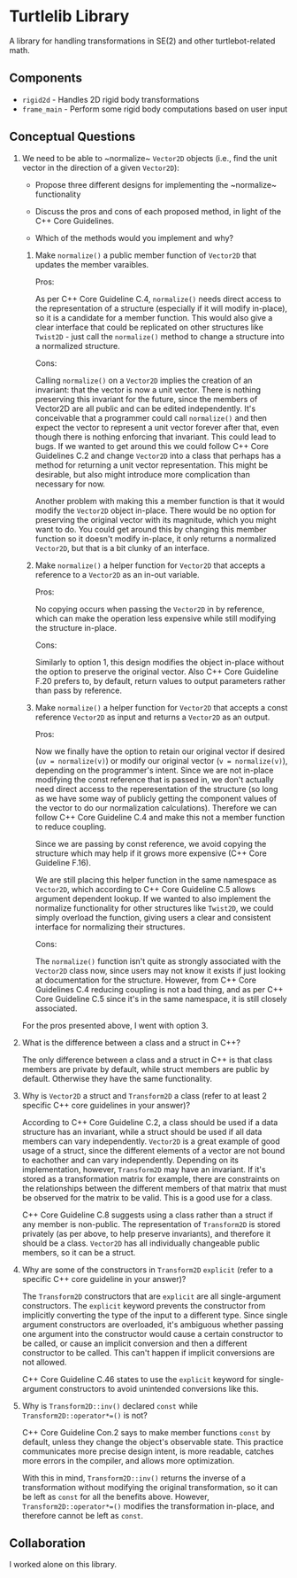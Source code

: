 # Turtlelib Library
A library for handling transformations in SE(2) and other turtlebot-related math.

## Components
- `rigid2d` - Handles 2D rigid body transformations
- `frame_main` - Perform some rigid body computations based on user input

## Conceptual Questions
1. We need to be able to ~normalize~ `Vector2D` objects (i.e., find the unit vector in the direction of a given `Vector2D`):
    - Propose three different designs for implementing the ~normalize~ functionality

    - Discuss the pros and cons of each proposed method, in light of the C++ Core Guidelines.

    - Which of the methods would you implement and why?

    1. Make `normalize()` a public member function of `Vector2D` that updates the member varaibles.
        
        Pros:
        
        As per C++ Core Guideline C.4, `normalize()` needs direct access to the representation of a structure (especially if it will modify in-place), so it is a candidate for a member function. This would also give a clear interface that could be replicated on other structures like `Twist2D` - just call the `normalize()` method to change a structure into a normalized structure.

        Cons:
        
        Calling `normalize()` on a `Vector2D` implies the creation of an invariant: that the vector is now a unit vector. There is nothing preserving this invariant for the future, since the members of Vector2D are all public and can be edited independently. It's conceivable that a programmer could call `normalize()` and then expect the vector to represent a unit vector forever after that, even though there is nothing enforcing that invariant. This could lead to bugs. If we wanted to get around this we could follow C++ Core Guidelines C.2 and change `Vector2D` into a class that perhaps has a method for returning a unit vector representation. This might be desirable, but also might introduce more complication than necessary for now.

        Another problem with making this a member function is that it would modify the `Vector2D` object in-place. There would be no option for preserving the original vector with its magnitude, which you might want to do. You could get around this by changing this member function so it doesn't modify in-place, it only returns a normalized `Vector2D`, but that is a bit clunky of an interface.

    2. Make `normalize()` a helper function for `Vector2D` that accepts a reference to a `Vector2D` as an in-out variable.
        
        Pros:

        No copying occurs when passing the `Vector2D` in by reference, which can make the operation less expensive while still modifying the structure in-place.

        Cons:

        Similarly to option 1, this design modifies the object in-place without the option to preserve the original vector. Also C++ Core Guideline F.20 prefers to, by default, return values to output parameters rather than pass by reference.

    3. Make `normalize()` a helper function for `Vector2D` that accepts a const reference `Vector2D` as input and returns a `Vector2D` as an output.

        Pros:

        Now we finally have the option to retain our original vector if desired (`uv = normalize(v)`) or modify our original vector (`v = normalize(v)`), depending on the programmer's intent. Since we are not in-place modifying the const reference that is passed in, we don't actually need direct access to the reperesentation of the structure (so long as we have some way of publicly getting the component values of the vector to do our normalization calculations). Therefore we can follow C++ Core Guideline C.4 and make this not a member function to reduce coupling.

        Since we are passing by const reference, we avoid copying the structure which may help if it grows more expensive (C++ Core Guideline F.16).
        
        We are still placing this helper function in the same namespace as `Vector2D`, which according to C++ Core Guideline C.5 allows argument dependent lookup. If we wanted to also implement the normalize functionality for other structures like `Twist2D`, we could simply overload the function, giving users a clear and consistent interface for normalizing their structures.

        Cons:

        The `normalize()` function isn't quite as strongly associated with the `Vector2D` class now, since users may not know it exists if just looking at documentation for the structure. However, from C++ Core Guidelines C.4 reducing coupling is not a bad thing, and as per C++ Core Guideline C.5 since it's in the same namespace, it is still closely associated.


    For the pros presented above, I went with option 3.


2. What is the difference between a class and a struct in C++?

    The only difference between a class and a struct in C++ is that class members are private by default, while struct members are public by default. Otherwise they have the same functionality.

3. Why is `Vector2D` a struct and `Transform2D` a class (refer to at least 2 specific C++ core guidelines in your answer)?

    According to C++ Core Guideline C.2, a class should be used if a data structure has an invariant, while a struct should be used if all data members can vary independently. `Vector2D` is a great example of good usage of a struct, since the different elements of a vector are not bound to eachother and can vary independently. Depending on its implementation, however, `Transform2D` may have an invariant. If it's stored as a transformation matrix for example, there are constraints on the relationships between the different members of that matrix that must be observed for the matrix to be valid. This is a good use for a class.

    C++ Core Guideline C.8 suggests using a class rather than a struct if any member is non-public. The representation of `Transform2D` is stored privately (as per above, to help preserve invariants), and therefore it should be a class. `Vector2D` has all individually changeable public members, so it can be a struct.

4. Why are some of the constructors in `Transform2D` `explicit` (refer to a specific C++ core guideline in your answer)?

    The `Transform2D` constructors that are `explicit` are all single-argument constructors. The `explicit` keyword prevents the constructor from implicitly converting the type of the input to a different type. Since single argument constructors are overloaded, it's ambiguous whether passing one argument into the constructor would cause a certain constructor to be called, or cause an implicit conversion and then a different constructor to be called. This can't happen if implicit conversions are not allowed.

    C++ Core Guideline C.46 states to use the `explicit` keyword for single-argument constructors to avoid unintended conversions like this.


5. Why is `Transform2D::inv()` declared `const` while `Transform2D::operator*=()` is not?

    C++ Core Guideline Con.2 says to make member functions `const` by default, unless they change the object's observable state. This practice communicates more precise design intent, is more readable, catches more errors in the compiler, and allows more optimization.

    With this in mind, `Transform2D::inv()` returns the inverse of a transformation without modifying the original transformation, so it can be left as `const` for all the benefits above. However, `Transform2D::operator*=()` modifies the transformation in-place, and therefore cannot be left as `const`.

## Collaboration
I worked alone on this library.